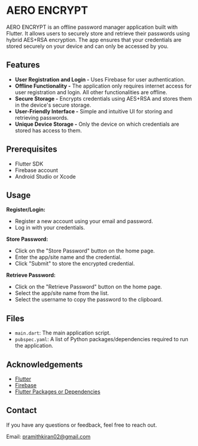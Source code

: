 # AERO ENCRYPT
AERO ENCRYPT is an offline password manager application built with Flutter. It allows users to securely store and retrieve their passwords using hybrid AES+RSA encryption. The app ensures that your credentials are stored securely on your device and can only be accessed by you.

## Features
- **User Registration and Login -** Uses Firebase for user authentication.
- **Offline Functionality -** The application only requires internet access for user registration and login. All other functionalities are offline.
- **Secure Storage -** Encrypts credentials using AES+RSA and stores them in the device's secure storage.
- **User-Friendly Interface -** Simple and intuitive UI for storing and retrieving passwords.
- **Unique Device Storage -** Only the device on which credentials are stored has access to them.

## Prerequisites
- Flutter SDK
- Firebase account
- Android Studio or Xcode

## Usage
**Register/Login:**
- Register a new account using your email and password.
- Log in with your credentials.

**Store Password:**
- Click on the "Store Password" button on the home page.
- Enter the app/site name and the credential.
- Click "Submit" to store the encrypted credential.

**Retrieve Password:**
- Click on the "Retrieve Password" button on the home page.
- Select the app/site name from the list.
- Select the username to copy the password to the clipboard.

## Files
- `main.dart`: The main application script.
- `pubspec.yaml`: A list of Python packages/dependencies required to run the application.

## Acknowledgements
- [Flutter](https://flutter.dev/)
- [Firebase](https://firebase.google.com/)
- [Flutter Packages or Dependencies](https://pub.dev/)

## Contact
If you have any questions or feedback, feel free to reach out.

Email: pramithkiran02@gmail.com

